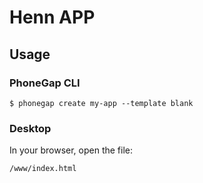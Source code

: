 # Henn APP

## Usage

### PhoneGap CLI

    $ phonegap create my-app --template blank

### Desktop

In your browser, open the file:

    /www/index.html

